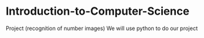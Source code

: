 # Introduction-to-Computer-Science
Project (recognition of number images)
We will use python to do our project
